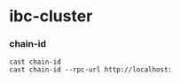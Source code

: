 # ibc-cluster

### chain-id

```solidity
cast chain-id
cast chain-id --rpc-url http://localhost:
```